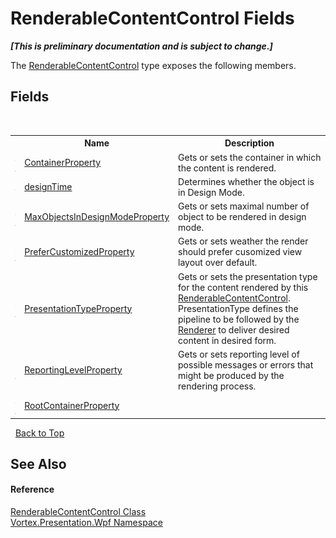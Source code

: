 # RenderableContentControl Fields
 _**\[This is preliminary documentation and is subject to change.\]**_

The <a href="T_Vortex_Presentation_Wpf_RenderableContentControl.md">RenderableContentControl</a> type exposes the following members.


## Fields
&nbsp;<table><tr><th></th><th>Name</th><th>Description</th></tr><tr><td>![Public field](media/pubfield.gif "Public field")![Static member](media/static.gif "Static member")</td><td><a href="F_Vortex_Presentation_Wpf_RenderableContentControl_ContainerProperty.md">ContainerProperty</a></td><td>
Gets or sets the container in which the content is rendered.</td></tr><tr><td>![Protected field](media/protfield.gif "Protected field")</td><td><a href="F_Vortex_Presentation_Wpf_RenderableContentControl_designTime.md">designTime</a></td><td>
Determines whether the object is in Design Mode.</td></tr><tr><td>![Public field](media/pubfield.gif "Public field")![Static member](media/static.gif "Static member")</td><td><a href="F_Vortex_Presentation_Wpf_RenderableContentControl_MaxObjectsInDesignModeProperty.md">MaxObjectsInDesignModeProperty</a></td><td>
Gets or sets maximal number of object to be rendered in design mode.</td></tr><tr><td>![Public field](media/pubfield.gif "Public field")![Static member](media/static.gif "Static member")</td><td><a href="F_Vortex_Presentation_Wpf_RenderableContentControl_PreferCustomizedProperty.md">PreferCustomizedProperty</a></td><td>
Gets or sets weather the render should prefer cusomized view layout over default.</td></tr><tr><td>![Public field](media/pubfield.gif "Public field")![Static member](media/static.gif "Static member")</td><td><a href="F_Vortex_Presentation_Wpf_RenderableContentControl_PresentationTypeProperty.md">PresentationTypeProperty</a></td><td>
Gets or sets the presentation type for the content rendered by this <a href="T_Vortex_Presentation_Wpf_RenderableContentControl.md">RenderableContentControl</a>. PresentationType defines the pipeline to be followed by the <a href="T_Vortex_Presentation_Wpf_Renderer.md">Renderer</a> to deliver desired content in desired form.</td></tr><tr><td>![Public field](media/pubfield.gif "Public field")![Static member](media/static.gif "Static member")</td><td><a href="F_Vortex_Presentation_Wpf_RenderableContentControl_ReportingLevelProperty.md">ReportingLevelProperty</a></td><td>
Gets or sets reporting level of possible messages or errors that might be produced by the rendering process.</td></tr><tr><td>![Public field](media/pubfield.gif "Public field")![Static member](media/static.gif "Static member")</td><td><a href="F_Vortex_Presentation_Wpf_RenderableContentControl_RootContainerProperty.md">RootContainerProperty</a></td><td /></tr></table>&nbsp;
<a href="#renderablecontentcontrol-fields">Back to Top</a>

## See Also


#### Reference
<a href="T_Vortex_Presentation_Wpf_RenderableContentControl.md">RenderableContentControl Class</a><br /><a href="N_Vortex_Presentation_Wpf.md">Vortex.Presentation.Wpf Namespace</a><br />